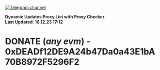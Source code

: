 [![Telegram channel](https://img.shields.io/endpoint?url=https://runkit.io/damiankrawczyk/telegram-badge/branches/master?url=https://t.me/n4z4v0d)](https://t.me/n4z4v0d) 

**Dynamic Updates Proxy List with Proxy Checker**  
**Last Updated: 16.12.23 17:12**

# DONATE (_any evm_) - 0xDEADf12DE9A24b47Da0a43E1bA70B8972F5296F2
